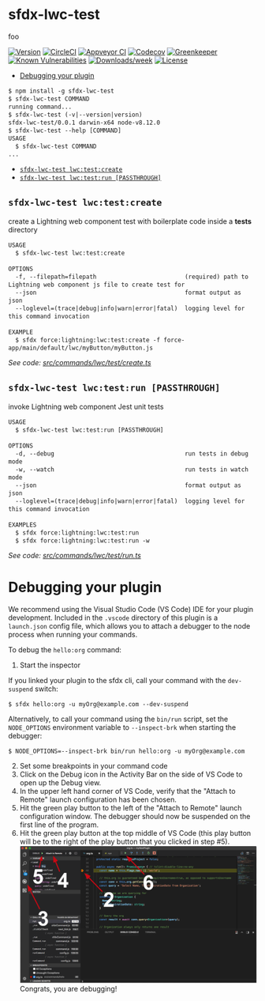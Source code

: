 sfdx-lwc-test
=============

foo

[![Version](https://img.shields.io/npm/v/sfdx-lwc-test.svg)](https://npmjs.org/package/sfdx-lwc-test)
[![CircleCI](https://circleci.com/gh/trevor-bliss/sfdx-lwc-test/tree/master.svg?style=shield)](https://circleci.com/gh/trevor-bliss/sfdx-lwc-test/tree/master)
[![Appveyor CI](https://ci.appveyor.com/api/projects/status/github/trevor-bliss/sfdx-lwc-test?branch=master&svg=true)](https://ci.appveyor.com/project/heroku/sfdx-lwc-test/branch/master)
[![Codecov](https://codecov.io/gh/trevor-bliss/sfdx-lwc-test/branch/master/graph/badge.svg)](https://codecov.io/gh/trevor-bliss/sfdx-lwc-test)
[![Greenkeeper](https://badges.greenkeeper.io/trevor-bliss/sfdx-lwc-test.svg)](https://greenkeeper.io/)
[![Known Vulnerabilities](https://snyk.io/test/github/trevor-bliss/sfdx-lwc-test/badge.svg)](https://snyk.io/test/github/trevor-bliss/sfdx-lwc-test)
[![Downloads/week](https://img.shields.io/npm/dw/sfdx-lwc-test.svg)](https://npmjs.org/package/sfdx-lwc-test)
[![License](https://img.shields.io/npm/l/sfdx-lwc-test.svg)](https://github.com/trevor-bliss/sfdx-lwc-test/blob/master/package.json)

<!-- toc -->
* [Debugging your plugin](#debugging-your-plugin)
<!-- tocstop -->
<!-- install -->
<!-- usage -->
```sh-session
$ npm install -g sfdx-lwc-test
$ sfdx-lwc-test COMMAND
running command...
$ sfdx-lwc-test (-v|--version|version)
sfdx-lwc-test/0.0.1 darwin-x64 node-v8.12.0
$ sfdx-lwc-test --help [COMMAND]
USAGE
  $ sfdx-lwc-test COMMAND
...
```
<!-- usagestop -->
<!-- commands -->
* [`sfdx-lwc-test lwc:test:create`](#sfdx-lwc-test-lwctestcreate)
* [`sfdx-lwc-test lwc:test:run [PASSTHROUGH]`](#sfdx-lwc-test-lwctestrun-passthrough)

## `sfdx-lwc-test lwc:test:create`

create a Lightning web component test with boilerplate code inside a __tests__ directory

```
USAGE
  $ sfdx-lwc-test lwc:test:create

OPTIONS
  -f, --filepath=filepath                         (required) path to Lightning web component js file to create test for
  --json                                          format output as json
  --loglevel=(trace|debug|info|warn|error|fatal)  logging level for this command invocation

EXAMPLE
  $ sfdx force:lightning:lwc:test:create -f force-app/main/default/lwc/myButton/myButton.js
```

_See code: [src/commands/lwc/test/create.ts](https://github.com/trevor-bliss/sfdx-lwc-test/blob/v0.0.1/src/commands/lwc/test/create.ts)_

## `sfdx-lwc-test lwc:test:run [PASSTHROUGH]`

invoke Lightning web component Jest unit tests

```
USAGE
  $ sfdx-lwc-test lwc:test:run [PASSTHROUGH]

OPTIONS
  -d, --debug                                     run tests in debug mode
  -w, --watch                                     run tests in watch mode
  --json                                          format output as json
  --loglevel=(trace|debug|info|warn|error|fatal)  logging level for this command invocation

EXAMPLES
  $ sfdx force:lightning:lwc:test:run
  $ sfdx force:lightning:lwc:test:run -w
```

_See code: [src/commands/lwc/test/run.ts](https://github.com/trevor-bliss/sfdx-lwc-test/blob/v0.0.1/src/commands/lwc/test/run.ts)_
<!-- commandsstop -->
<!-- debugging-your-plugin -->
# Debugging your plugin
We recommend using the Visual Studio Code (VS Code) IDE for your plugin development. Included in the `.vscode` directory of this plugin is a `launch.json` config file, which allows you to attach a debugger to the node process when running your commands.

To debug the `hello:org` command: 
1. Start the inspector
  
If you linked your plugin to the sfdx cli, call your command with the `dev-suspend` switch: 
```sh-session
$ sfdx hello:org -u myOrg@example.com --dev-suspend
```
  
Alternatively, to call your command using the `bin/run` script, set the `NODE_OPTIONS` environment variable to `--inspect-brk` when starting the debugger:
```sh-session
$ NODE_OPTIONS=--inspect-brk bin/run hello:org -u myOrg@example.com
```

2. Set some breakpoints in your command code
3. Click on the Debug icon in the Activity Bar on the side of VS Code to open up the Debug view.
4. In the upper left hand corner of VS Code, verify that the "Attach to Remote" launch configuration has been chosen.
5. Hit the green play button to the left of the "Attach to Remote" launch configuration window. The debugger should now be suspended on the first line of the program. 
6. Hit the green play button at the top middle of VS Code (this play button will be to the right of the play button that you clicked in step #5).
<br><img src=".images/vscodeScreenshot.png" width="480" height="278"><br>
Congrats, you are debugging!
